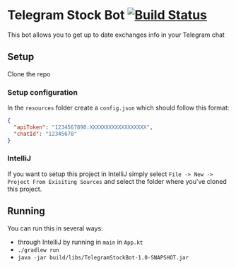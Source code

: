 # Telegram Stock Bot [![Build Status](https://travis-ci.org/filipay/TelegramStockBot.svg?branch=master)](https://travis-ci.org/filipay/TelegramStockBot)
This bot allows you to get up to date exchanges info in your Telegram chat

## Setup
Clone the repo

### Setup configuration 
In the `resources` folder create a `config.json` which should follow this format:
```json
{
  "apiToken": "1234567890:XXXXXXXXXXXXXXXXXX",
  "chatId": "12345678"
}
```
### IntelliJ
If you want to setup this project in IntelliJ simply select
`File -> New -> Project From Exisiting Sources` and select the folder where you've cloned this project.

## Running 
You can run this in several ways:
- through IntelliJ by running in `main` in `App.kt`
- `./gradlew run`
- `java -jar build/libs/TelegramStockBot-1.0-SNAPSHOT.jar`